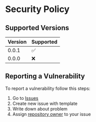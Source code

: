 # Security Policy

## Supported Versions

| Version | Supported          |
|---------|--------------------|
| 0.0.1   | :white_check_mark: |
| 0.0.0   | :x:                |

## Reporting a Vulnerability

To report a vulnerability follow this steps:
1. Go to [Issues](https://github.com/stbestichhh/stlib-utils/issues)
2. Create new issue with template
3. Write down about problem
4. Assign [repository owner](https://github.com/stbestichhh) to your issue
